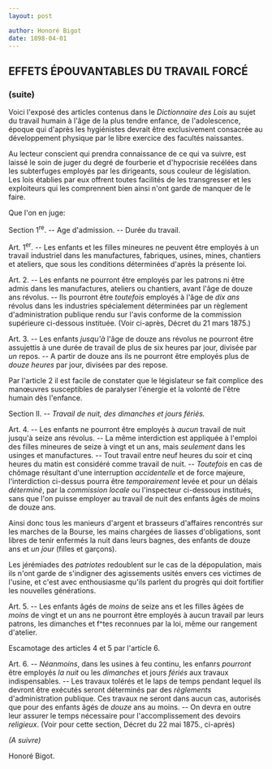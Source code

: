 ```yaml
---
layout: post

author: Honoré Bigot
date: 1898-04-01
---
```


## EFFETS ÉPOUVANTABLES DU TRAVAIL FORCÉ
### (suite)

Voici l'exposé des articles contenus dans le *Dictionnaire des Lois* au sujet du travail humain à l'âge de la plus
tendre enfance, de l'adolescence, époque qui d'après les hygiénistes devrait être exclusivement consacrée au 
développement physique par le libre exercice des facultés naissantes.

Au lecteur conscient qui prendra connaissance de ce qui va suivre, est laissé le soin de juger du degré de fourberie
et d'hypocrisie recélées dans les subterfuges employés par les dirigeants, sous couleur de législation. Les lois
établies par eux offrent toutes facilités de les transgresser et les exploiteurs qui les comprennent bien ainsi n'ont 
garde de manquer de le faire.

Que l'on en juge:

Section 1<sup>re</sup>. -- Age d'admission. -- Durée du travail.

Art. 1<sup>er</sup>. -- Les enfants et les filles mineures ne peuvent être employés à un travail industriel dans les 
manufactures, fabriques, usines, mines, chantiers et ateliers, que sous les conditions déterminées d'après la présente 
loi.

Art. 2. -- Les enfants ne pourront être employés par les patrons ni être admis dans les manufactures, ateliers ou 
chantiers, avant l'âge de douze ans révolus. -- Ils pourront être *toutefois* employés à l'âge de *dix ans* révolus
dans les industries spécialement déterminées par un règlement d'administration publique rendu sur l'avis conforme de 
la commission supérieure ci-dessous instituée. (Voir ci-après, Décret du 21 mars 1875.)

Art. 3. -- Les enfants *jusqu'à* l'âge de douze ans révolus ne pourront être assujettis à une durée de travail de plus
de six heures par jour, divisée par *un* repos. -- A partir de douze ans ils ne pourront être employés plus de *douze
heures* par jour, divisées par des repose.

Par l'article 2 il est facile de constater que le législateur se fait complice des manœuvres susceptibles de paralyser 
l'énergie et la volonté de l'être humain dès l'enfance.

Section II. -- *Travail de nuit, des dimanches et jours fériés.*

Art. 4. -- Les enfants ne pourront être employés à *aucun* travail de nuit jusqu'à seize ans révolus. -- La même 
interdiction est appliquée à l'emploi des filles mineures de seize à vingt et un ans, mais *seulement* dans les
usinges et manufactures. -- Tout travail entre neuf heures du soir et cinq heures du matin est considéré comme 
travail de nuit. -- *Toutefois* en cas de chômage résultant d'une interruption *accidentelle* et de force majeure, 
l'interdiction ci-dessus pourra être *temporairement* levée et pour un délais *déterminé*, par la *commission locale*
ou l'inspecteur ci-dessous institués, sans que l'on puisse employer au travail de nuit des enfants âgés de moins de
douze ans.

Ainsi donc tous les manieurs d'argent et brasseurs d'affaires rencontrés sur les marches de la Bourse, les mains 
chargées de liasses d'obligations, sont libres de tenir enfermés la nuit dans leurs bagnes, des enfants de douze ans
et *un jour* (filles et garçons).

Les jérémiades des *patriotes* redoublent sur le cas de la dépopulation, mais ils n'ont garde de s'indigner des 
agissements usités envers ces victimes de l'usine, et c'est avec enthousiasme qu'ils parlent du progrès qui doit 
fortifier les nouvelles générations.

Art. 5. -- Les enfants âgés de *moins* de seize ans et les filles âgées de *moins* de vingt et un ans ne pourront être
employés à aucun travail par leurs patrons, les dimanches et f^tes reconnues par la loi, même our rangement d'atelier.

Escamotage des articles 4 et 5 par l'article 6.

Art. 6. -- *Néanmoins*, dans les usines à feu continu, les enfanrs *pourront* être employés *la nuit* ou les 
*dimanches* et jours *fériés* aux travaux indispensables. -- Les travaux tolérés et le laps de temps pendant lequel 
ils devront être exécutés seront déterminés par des *règlements* d'administration publique. Ces travaux ne seront dans 
aucun cas, autorisés que pour des enfants âgés de *douze* ans au moins. -- On devra en outre leur assurer le temps
nécessaire pour l'accomplissement des devoirs *religieux*. (Voir pour cette section, Décret du 22 mai 1875., ci-après)

  *(A suivre)*

Honoré Bigot.
